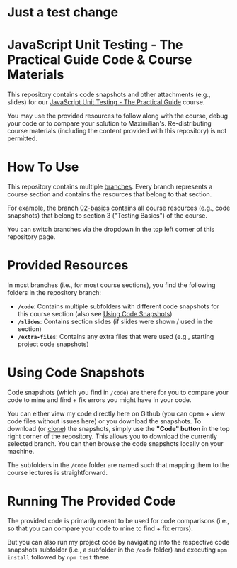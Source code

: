# Just a test change
# JavaScript Unit Testing - The Practical Guide Code & Course Materials

This repository contains code snapshots and other attachments (e.g., slides) for our [JavaScript Unit Testing - The Practical Guide](https://acad.link/testing) course.

You may use the provided resources to follow along with the course, debug your code or to compare your solution to Maximilian's. Re-distributing course materials (including the content provided with this repository) is not permitted.

# How To Use

This repository contains multiple [branches](https://docs.github.com/en/pull-requests/collaborating-with-pull-requests/proposing-changes-to-your-work-with-pull-requests/about-branches). Every branch represents a course section and contains the resources that belong to that section.

For example, the branch [02-basics](https://github.com/academind/js-testing-practical-guide-code/tree/03-basics) contains all course resources (e.g., code snapshots) that belong to section 3 ("Testing Basics") of the course.

You can switch branches via the dropdown in the top left corner of this repository page.

# Provided Resources

In most branches (i.e., for most course sections), you find the following folders in the repository branch:

- **`/code`**: Contains multiple subfolders with different code snapshots for this course section (also see [Using Code Snapshots](#using-code-snapshots))
- **`/slides`**: Contains section slides (if slides were shown / used in the section)
- **`/extra-files`**: Contains any extra files that were used (e.g., starting project code snapshots)

# Using Code Snapshots

Code snapshots (which you find in `/code`) are there for you to compare your code to mine and find + fix errors you might have in your code.

You can either view my code directly here on Github (you can open + view code files without issues here) or you download the snapshots. To download (or [clone](https://docs.github.com/en/repositories/creating-and-managing-repositories/cloning-a-repository)) the snapshots, simply use the **"Code" button** in the top right corner of the repository. This allows you to download the currently selected branch. You can then browse the code snapshots locally on your machine.

The subfolders in the `/code` folder are named such that mapping them to the course lectures is straightforward.

# Running The Provided Code

The provided code is primarily meant to be used for code comparisons (i.e., so that you can compare your code to mine to find + fix errors). 

But you can also run my project code by navigating into the respective code snapshots subfolder (i.e., a subfolder in the `/code` folder) and executing `npm install` followed by `npm test` there.
